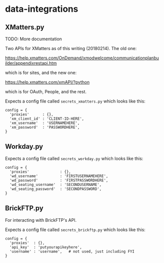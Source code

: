 # data-integrations

## XMatters.py
TODO: More documentation

Two APIs for XMatters as of this writing (20180214). The old one:

https://help.xmatters.com/OnDemand/xmodwelcome/communicationplanbuilder/appendixrestapi.htm

which is for sites, and the new one:

https://help.xmatters.com/xmAPI/?python

which is for OAuth, People, and the rest.

Expects a config file called `secrets_xmatters.py` which looks like this:
```
config = {
  'proxies'      : {},
  'xm_client_id' : 'CLIENT-ID-HERE',
  'xm_username'  : 'USERNAMEHERE',
  'xm_password'  : 'PASSWORDHERE',
}
```

## Workday.py
Expects a config file called `secrets_workday.py` which looks like this:
```
config = {
  'proxies'              : {},
  'wd_username'          : 'FIRSTUSERNAMEHERE',
  'wd_password'          : 'FIRSTPASSWORDHERE',
  'wd_seating_username'  : 'SECONDUSERNAME',
  'wd_seating_password'  : 'SECONDPASSWORD',
}
```

## BrickFTP.py
For interacting with BrickFTP's API.

Expects a config file called `secrets_brickftp.py` which looks like this:
```
config = {
  'proxies'  : {},
  'api_key'  : 'putyourapikeyhere',
  'username' : 'username',   # not used, just including FYI
}
```
